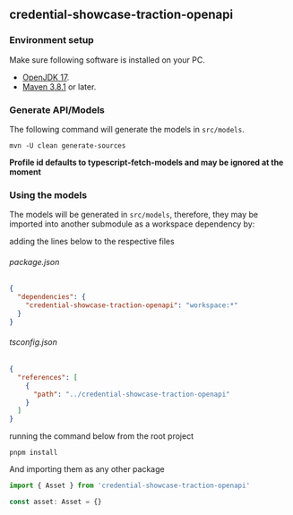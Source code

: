 ## credential-showcase-traction-openapi

### Environment setup

Make sure following software is installed on your PC.

- [OpenJDK 17](https://jdk.java.net/java-se-ri/17).
- [Maven 3.8.1](https://maven.apache.org/download.cgi) or later.

### Generate API/Models

The following command will generate the models in `src/models`.

```
mvn -U clean generate-sources
```

**Profile id defaults to typescript-fetch-models and may be ignored at the moment**

### Using the models

The models will be generated in `src/models`, therefore, they may be imported into another submodule as a workspace dependency by:

adding the lines below to the respective files

###### package.json

```json
{
  "dependencies": {
    "credential-showcase-traction-openapi": "workspace:*"
  }
}
```

###### tsconfig.json

```json
{
  "references": [
    {
      "path": "../credential-showcase-traction-openapi"
    }
  ]
}
```

running the command below from the root project

```shell
pnpm install
```

And importing them as any other package

```typescript
import { Asset } from 'credential-showcase-traction-openapi'

const asset: Asset = {}
```
